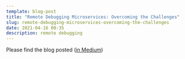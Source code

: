 ```yaml
---
template: blog-post
title: "Remote Debugging Microservices: Overcoming the Challenges"
slug: remote-debugging-microservices-overcoming-the-challenges
date: 2021-04-16 00:35
description: remote debugging
---
```

Please find the blog posted 
(<a href="https://medium.com/thundra/remote-debugging-microservices-overcoming-the-challenges-a3f2fb00d15c" target="_blank">in Medium</a>)